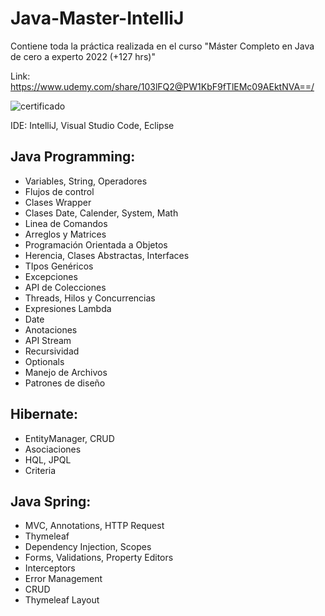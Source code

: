 # Java-Master-IntelliJ
Contiene toda la práctica realizada en el curso "Máster Completo en Java de cero a experto 2022 (+127 hrs)"

Link: https://www.udemy.com/share/103lFQ2@PW1KbF9fTlEMc09AEktNVA==/

![certificado](https://user-images.githubusercontent.com/70999224/207764172-d40abb0e-1d5a-4421-9713-6472624b63ae.jpg)

IDE: IntelliJ, Visual Studio Code, Eclipse

## Java Programming:

- Variables, String, Operadores
- Flujos de control
- Clases Wrapper
- Clases Date, Calender, System, Math
- Linea de Comandos
- Arreglos y Matrices
- Programación Orientada a Objetos
- Herencia, Clases Abstractas, Interfaces
- TIpos Genéricos
- Excepciones
- API de Colecciones
- Threads, Hilos y Concurrencias
- Expresiones Lambda
- Date
- Anotaciones
- API Stream
- Recursividad
- Optionals
- Manejo de Archivos
- Patrones de diseño

## Hibernate:

- EntityManager, CRUD
- Asociaciones
- HQL, JPQL 
- Criteria

## Java Spring:

- MVC, Annotations, HTTP Request
- Thymeleaf
- Dependency Injection, Scopes
- Forms, Validations, Property Editors
- Interceptors
- Error Management
- CRUD
- Thymeleaf Layout
